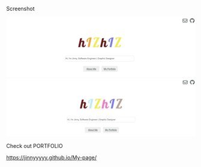 Screenshot

![home](images/website.jpg)
![main](images/mainpage.jpg)



Check out PORTFOLIO 

https://jinnyyyyy.github.io/My-page/